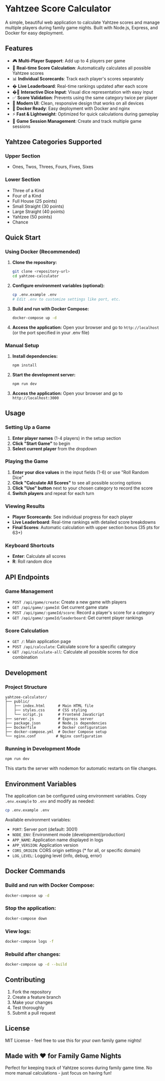 # Yahtzee Score Calculator

A simple, beautiful web application to calculate Yahtzee scores and manage multiple players during family game nights. Built with Node.js, Express, and Docker for easy deployment.

## Features

- 🎮 **Multi-Player Support**: Add up to 4 players per game
- 🎲 **Real-time Score Calculation**: Automatically calculates all possible Yahtzee scores
- 📊 **Individual Scorecards**: Track each player's scores separately
- � **Live Leaderboard**: Real-time rankings updated after each score
- �🎯 **Interactive Dice Input**: Visual dice representation with easy input
- ✅ **Score Validation**: Prevents using the same category twice per player
- 🎨 **Modern UI**: Clean, responsive design that works on all devices
- 🚀 **Docker Ready**: Easy deployment with Docker and nginx
- ⚡ **Fast & Lightweight**: Optimized for quick calculations during gameplay
- 🔄 **Game Session Management**: Create and track multiple game sessions

## Yahtzee Categories Supported

### Upper Section
- Ones, Twos, Threes, Fours, Fives, Sixes

### Lower Section
- Three of a Kind
- Four of a Kind
- Full House (25 points)
- Small Straight (30 points)
- Large Straight (40 points)
- Yahtzee (50 points)
- Chance

## Quick Start

### Using Docker (Recommended)

1. **Clone the repository:**
   ```bash
   git clone <repository-url>
   cd yahtzee-calculator
   ```

2. **Configure environment variables (optional):**
   ```bash
   cp .env.example .env
   # Edit .env to customize settings like port, etc.
   ```

3. **Build and run with Docker Compose:**
   ```bash
   docker-compose up -d
   ```

4. **Access the application:**
   Open your browser and go to `http://localhost` (or the port specified in your .env file)

### Manual Setup

1. **Install dependencies:**
   ```bash
   npm install
   ```

2. **Start the development server:**
   ```bash
   npm run dev
   ```

3. **Access the application:**
   Open your browser and go to `http://localhost:3000`

## Usage

### Setting Up a Game
1. **Enter player names** (1-4 players) in the setup section
2. **Click "Start Game"** to begin
3. **Select current player** from the dropdown

### Playing the Game
1. **Enter your dice values** in the input fields (1-6) or use "Roll Random Dice"
2. **Click "Calculate All Scores"** to see all possible scoring options
3. **Click "Use" button** next to your chosen category to record the score
4. **Switch players** and repeat for each turn

### Viewing Results
- **Player Scorecards**: See individual progress for each player
- **Live Leaderboard**: Real-time rankings with detailed score breakdowns
- **Final Scores**: Automatic calculation with upper section bonus (35 pts for 63+)

### Keyboard Shortcuts
- **Enter**: Calculate all scores
- **R**: Roll random dice

## API Endpoints

### Game Management
- `POST /api/game/create`: Create a new game with players
- `GET /api/game/:gameId`: Get current game state
- `POST /api/game/:gameId/score`: Record a player's score for a category  
- `GET /api/game/:gameId/leaderboard`: Get current player rankings

### Score Calculation
- `GET /`: Main application page
- `POST /api/calculate`: Calculate score for a specific category
- `GET /api/calculate-all`: Calculate all possible scores for dice combination

## Development

### Project Structure
```
yahtzee-calculator/
├── public/
│   ├── index.html      # Main HTML file
│   ├── styles.css      # CSS styling
│   └── script.js       # Frontend JavaScript
├── server.js           # Express server
├── package.json        # Node.js dependencies
├── Dockerfile          # Docker configuration
├── docker-compose.yml  # Docker Compose setup
└── nginx.conf         # Nginx configuration
```

### Running in Development Mode
```bash
npm run dev
```

This starts the server with nodemon for automatic restarts on file changes.

## Environment Variables

The application can be configured using environment variables. Copy `.env.example` to `.env` and modify as needed:

```bash
cp .env.example .env
```

Available environment variables:

- `PORT`: Server port (default: 3001)
- `NODE_ENV`: Environment mode (development/production)
- `APP_NAME`: Application name displayed in logs
- `APP_VERSION`: Application version
- `CORS_ORIGIN`: CORS origin settings (* for all, or specific domain)
- `LOG_LEVEL`: Logging level (info, debug, error)

## Docker Commands

### Build and run with Docker Compose:
```bash
docker-compose up -d
```

### Stop the application:
```bash
docker-compose down
```

### View logs:
```bash
docker-compose logs -f
```

### Rebuild after changes:
```bash
docker-compose up -d --build
```

## Contributing

1. Fork the repository
2. Create a feature branch
3. Make your changes
4. Test thoroughly
5. Submit a pull request

## License

MIT License - feel free to use this for your own family game nights!

## Made with ❤️ for Family Game Nights

Perfect for keeping track of Yahtzee scores during family game time. No more manual calculations - just focus on having fun!
